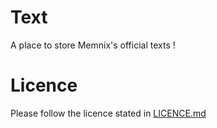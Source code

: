 # Text

A place to store Memnix's official texts !

# Licence

Please follow the licence stated in [LICENCE.md](LICENCE.md)
